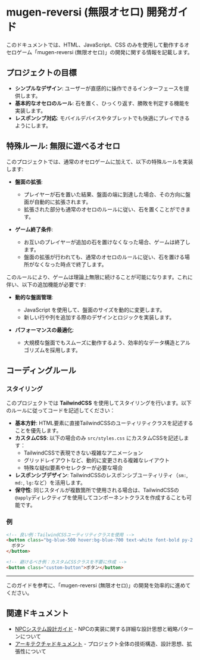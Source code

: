 # mugen-reversi (無限オセロ) 開発ガイド

このドキュメントでは、HTML、JavaScript、CSS のみを使用して動作するオセロゲーム「mugen-reversi (無限オセロ)」の開発に関する情報を記載します。

## プロジェクトの目標

- **シンプルなデザイン**: ユーザーが直感的に操作できるインターフェースを提供します。
- **基本的なオセロのルール**: 石を置く、ひっくり返す、勝敗を判定する機能を実装します。
- **レスポンシブ対応**: モバイルデバイスやタブレットでも快適にプレイできるようにします。

## 特殊ルール: 無限に遊べるオセロ

このプロジェクトでは、通常のオセロゲームに加えて、以下の特殊ルールを実装します:

- **盤面の拡張**: 
  - プレイヤーが石を置いた結果、盤面の端に到達した場合、その方向に盤面が自動的に拡張されます。
  - 拡張された部分も通常のオセロのルールに従い、石を置くことができます。

- **ゲーム終了条件**: 
  - お互いのプレイヤーが追加の石を置けなくなった場合、ゲームは終了します。
  - 盤面の拡張が行われても、通常のオセロのルールに従い、石を置ける場所がなくなった時点で終了します。

このルールにより、ゲームは理論上無限に続けることが可能になります。これに伴い、以下の追加機能が必要です:

- **動的な盤面管理**: 
  - JavaScript を使用して、盤面のサイズを動的に変更します。
  - 新しい行や列を追加する際のデザインとロジックを実装します。

- **パフォーマンスの最適化**: 
  - 大規模な盤面でもスムーズに動作するよう、効率的なデータ構造とアルゴリズムを採用します。

## コーディングルール

### スタイリング

このプロジェクトでは **TailwindCSS** を使用してスタイリングを行います。以下のルールに従ってコードを記述してください：

- **基本方針**: HTML要素に直接TailwindCSSのユーティリティクラスを記述することを優先します。
- **カスタムCSS**: 以下の場合のみ `src/styles.css` にカスタムCSSを記述します：
  - TailwindCSSで表現できない複雑なアニメーション
  - グリッドレイアウトなど、動的に変更される複雑なレイアウト
  - 特殊な疑似要素やセレクターが必要な場合
- **レスポンシブデザイン**: TailwindCSSのレスポンシブユーティリティ（`sm:`, `md:`, `lg:`など）を活用します。
- **保守性**: 同じスタイルが複数箇所で使用される場合は、TailwindCSSの`@apply`ディレクティブを使用してコンポーネントクラスを作成することも可能です。

### 例

```html
<!-- 良い例：TailwindCSSユーティリティクラスを使用 -->
<button class="bg-blue-500 hover:bg-blue-700 text-white font-bold py-2 px-4 rounded">
  ボタン
</button>

<!-- 避けるべき例：カスタムCSSクラスを不要に作成 -->
<button class="custom-button">ボタン</button>
```

---

このガイドを参考に、「mugen-reversi (無限オセロ)」の開発を効率的に進めてください。

## 関連ドキュメント

- [NPCシステム設計ガイド](./npc-strategies.md) - NPCの実装に関する詳細な設計思想と戦略パターンについて
- [アーキテクチャドキュメント](./architecture.md) - プロジェクト全体の技術構造、設計思想、拡張性について
